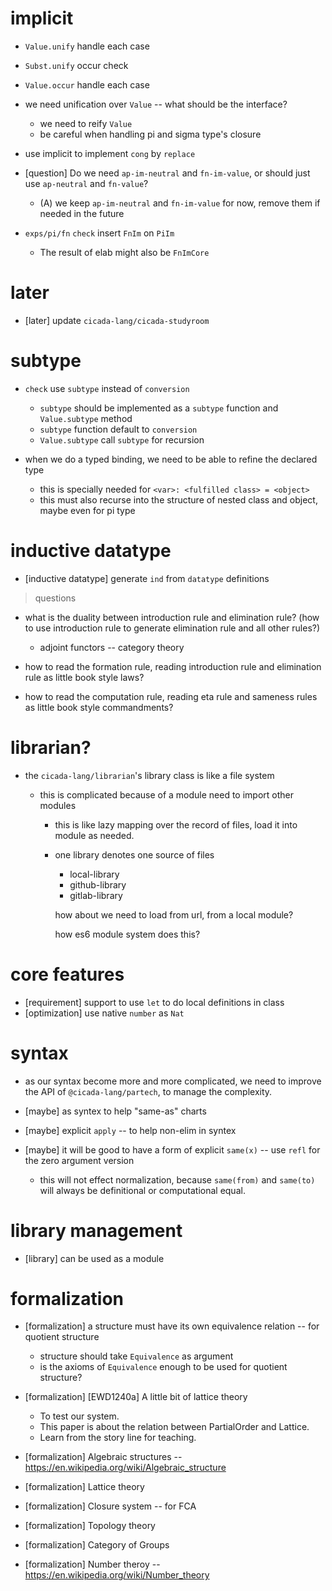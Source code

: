 # implicit

- `Value.unify` handle each case

- `Subst.unify` occur check

- `Value.occur` handle each case

- we need unification over `Value` -- what should be the interface?
  - we need to reify `Value`
  - be careful when handling pi and sigma type's closure

- use implicit to implement `cong` by `replace`

- [question] Do we need `ap-im-neutral` and `fn-im-value`, or should just use  `ap-neutral` and `fn-value`?
   - (A) we keep `ap-im-neutral` and `fn-im-value` for now, remove them if needed in the future

- `exps/pi/fn` `check` insert `FnIm` on `PiIm`
  - The result of elab might also be `FnImCore`

# later

- [later] update `cicada-lang/cicada-studyroom`

# subtype

- `check` use `subtype` instead of `conversion`
  - `subtype` should be implemented as a `subtype` function and `Value.subtype` method
  - `subtype` function default to `conversion`
  - `Value.subtype` call `subtype` for recursion

- when we do a typed binding, we need to be able to refine the declared type
  - this is specially needed for `<var>: <fulfilled class> = <object>`
  - this must also recurse into the structure of nested class and object, maybe even for pi type

# inductive datatype

- [inductive datatype] generate `ind` from `datatype` definitions

> questions

- what is the duality between introduction rule and elimination rule?
  (how to use introduction rule to generate elimination rule and all other rules?)
  - adjoint functors -- category theory

- how to read the formation rule, reading introduction rule and elimination rule as little book style laws?
- how to read the computation rule, reading eta rule and sameness rules as little book style commandments?

# librarian?

- the `cicada-lang/librarian`'s library class is like a file system

  - this is complicated because of a module need to import other modules

    - this is like lazy mapping over the record of files,
      load it into module as needed.

    - one library denotes one source of files

      - local-library
      - github-library
      - gitlab-library

      how about we need to load from url, from a local module?

      how es6 module system does this?

# core features

- [requirement] support to use `let` to do local definitions in class
- [optimization] use native `number` as `Nat`

# syntax

- as our syntax become more and more complicated,
  we need to improve the API of `@cicada-lang/partech`,
  to manage the complexity.

- [maybe] as syntex to help "same-as" charts
- [maybe] explicit `apply` -- to help non-elim in syntex
- [maybe] it will be good to have a form of explicit `same(x)` -- use `refl` for the zero argument version
  - this will not effect normalization, because `same(from)` and `same(to)` will always be definitional or computational equal.

# library management

- [library] can be used as a module

# formalization

- [formalization] a structure must have its own equivalence relation -- for quotient structure
  - structure should take `Equivalence` as argument
  - is the axioms of `Equivalence` enough to be used for quotient structure?

- [formalization] [EWD1240a] A little bit of lattice theory
  - To test our system.
  - This paper is about the relation between PartialOrder and Lattice.
  - Learn from the story line for teaching.
- [formalization] Algebraic structures -- https://en.wikipedia.org/wiki/Algebraic_structure
- [formalization] Lattice theory
- [formalization] Closure system -- for FCA
- [formalization] Topology theory
- [formalization] Category of Groups
- [formalization] Number theroy -- https://en.wikipedia.org/wiki/Number_theory
